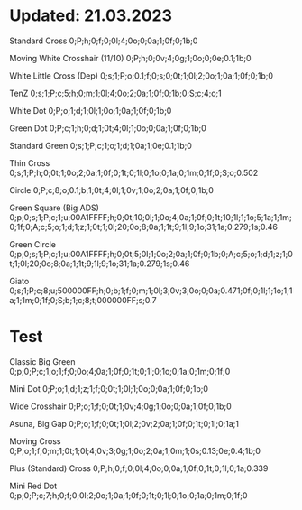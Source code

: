 # Updated: 21.03.2023

Standard Cross
0;P;h;0;f;0;0l;4;0o;0;0a;1;0f;0;1b;0

Moving White Crosshair (11/10)
0;P;h;0;0v;4;0g;1;0o;0;0e;0.1;1b;0

White Little Cross (Dep)
0;s;1;P;o;0.1;f;0;s;0;0t;1;0l;2;0o;1;0a;1;0f;0;1b;0

TenZ
0;s;1;P;c;5;h;0;m;1;0l;4;0o;2;0a;1;0f;0;1b;0;S;c;4;o;1

White Dot
0;P;o;1;d;1;0l;1;0o;1;0a;1;0f;0;1b;0

Green Dot
0;P;c;1;h;0;d;1;0t;4;0l;1;0o;0;0a;1;0f;0;1b;0

Standard Green
0;s;1;P;c;1;o;1;d;1;0a;1;0e;0.1;1b;0

Thin Cross
0;s;1;P;h;0;0t;1;0o;2;0a;1;0f;0;1t;0;1l;0;1o;0;1a;0;1m;0;1f;0;S;o;0.502

Circle
0;P;c;8;o;0.1;b;1;0t;4;0l;1;0v;1;0o;2;0a;1;0f;0;1b;0

Green Square (Big ADS)
0;p;0;s;1;P;c;1;u;00A1FFFF;h;0;0t;10;0l;1;0o;4;0a;1;0f;0;1t;10;1l;1;1o;5;1a;1;1m;0;1f;0;A;c;5;o;1;d;1;z;1;0t;1;0l;20;0o;8;0a;1;1t;9;1l;9;1o;31;1a;0.279;1s;0.46

Green Circle
0;p;0;s;1;P;c;1;u;00A1FFFF;h;0;0t;5;0l;1;0o;2;0a;1;0f;0;1b;0;A;c;5;o;1;d;1;z;1;0t;1;0l;20;0o;8;0a;1;1t;9;1l;9;1o;31;1a;0.279;1s;0.46

Giato
0;s;1;P;c;8;u;500000FF;h;0;b;1;f;0;m;1;0l;3;0v;3;0o;0;0a;0.471;0f;0;1l;1;1o;1;1a;1;1m;0;1f;0;S;b;1;c;8;t;000000FF;s;0.7

# Test
Classic Big Green
0;p;0;P;c;1;o;1;f;0;0o;4;0a;1;0f;0;1t;0;1l;0;1o;0;1a;0;1m;0;1f;0

Mini Dot
0;P;o;1;d;1;z;1;f;0;0t;1;0l;1;0o;0;0a;1;0f;0;1b;0

Wide Crosshair
0;P;o;1;f;0;0t;1;0v;4;0g;1;0o;0;0a;1;0f;0;1b;0

Asuna, Big Gap
0;P;o;1;f;0;0t;1;0l;2;0v;2;0a;1;0f;0;1t;0;1l;0;1a;1

Moving Cross
0;P;o;1;f;0;m;1;0t;1;0l;4;0v;3;0g;1;0o;2;0a;1;0m;1;0s;0.13;0e;0.4;1b;0

Plus (Standard) Cross
0;P;h;0;f;0;0l;4;0o;0;0a;1;0f;0;1t;0;1l;0;1a;0.339

Mini Red Dot
0;p;0;P;c;7;h;0;f;0;0l;2;0o;1;0a;1;0f;0;1t;0;1l;0;1o;0;1a;0;1m;0;1f;0
